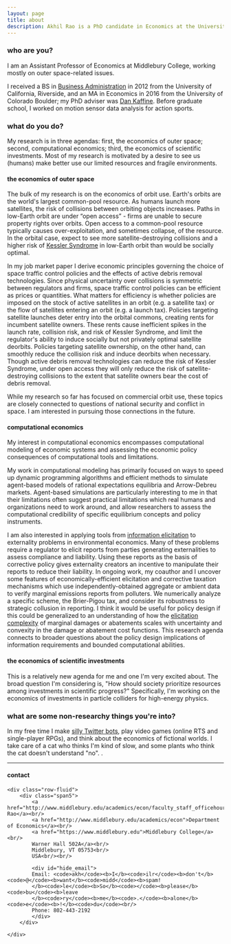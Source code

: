 ```yaml
---
layout: page
title: about
description: Akhil Rao is a PhD candidate in Economics at the University of Colorado - Boulder; research in environmental and natural resource economics
---
```


### who are you?

I am an Assistant Professor of Economics at Middlebury College, working mostly on outer space-related issues.

I received a BS in [Business Administration](https://soba.ucr.edu/)
in 2012 from the
University of California, Riverside, and an
MA in Economics in 2016 from the
University of Colorado Boulder; my PhD adviser was
[Dan Kaffine](http://spot.colorado.edu/~daka9342/). Before graduate school, I worked on motion sensor data analysis for action sports.

### what do you do?

My research is in three agendas: first, the economics of outer space; second, computational economics; third, the economics of scientific investments. Most of my research is motivated by a desire to see us (humans) make better use our limited resources and fragile environments.

#### the economics of outer space

The bulk of my research is on the economics of orbit use. Earth's orbits are the world's largest common-pool resource. As humans launch more satellites, the risk of collisions between orbiting objects increases. Paths in low-Earth orbit are under &ldquo;open access&rdquo; - firms are unable to secure property rights over orbits. Open access to a common-pool resource typically causes over-exploitation, and sometimes collapse, of the resource. In the orbital case, expect to see more satellite-destroying collisions and a higher risk of [Kessler Syndrome](https://en.wikipedia.org/wiki/Kessler_syndrome) in low-Earth orbit than would be socially optimal.

In my job market paper I derive economic principles governing the choice of space traffic control policies and the effects of active debris removal technologies. Since physical uncertainty over collisions is symmetric between regulators and firms, space traffic control policies can be efficient as prices or quantities. What matters for efficiency is whether policies are imposed on the stock of active satellites in an orbit (e.g. a satellite tax) or the flow of satellites entering an orbit (e.g. a launch tax). Policies targeting satellite launches deter entry into the orbital commons, creating rents for incumbent satellite owners. These rents cause inefficient spikes in the launch rate, collision risk, and risk of Kessler Syndrome, and limit the regulator's ability to induce socially but not privately optimal satellite deorbits. Policies targeting satellite ownership, on the other hand, can smoothly reduce the collision risk and induce deorbits when necessary. Though active debris removal technologies can reduce the risk of Kessler Syndrome, under open access they will only reduce the risk of satellite-destroying collisions to the extent that satellite owners bear the cost of debris removal.

While my research so far has focused on commercial orbit use, these topics are closely connected to questions of national security and conflict in space. I am interested in pursuing those connections in the future.

#### computational economics

My interest in computational economics encompasses computational modeling of economic systems and assessing the economic policy consequences of computational tools and limitations. 

My work in computational modeling has primarily focused on ways to speed up dynamic programming algorithms and efficient methods to simulate agent-based models of rational expectations equilibria and Arrow-Debreu markets. Agent-based simulations are particularly interesting to me in that their limitations often suggest practical limitations which real humans and organizations need to work around, and allow researchers to assess the computational credibility of specific equilibrium concepts and policy instruments.

I am also interested in applying tools from [information elicitation](https://sites.google.com/site/informationelicitation/) to externality problems in environmental economics. Many of these problems require a regulator to elicit reports from parties generating externalities to assess compliance and liability. Using these reports as the basis of corrective policy gives externality creators an incentive to manipulate their reports to reduce their liability. In ongoing work, my coauthor and I uncover some features of economically-efficient elicitation and corrective taxation mechanisms which use independently-obtained aggregate or ambient data to verify marginal emissions reports from polluters. We numerically analyze a specific scheme, the Brier-Pigou tax, and consider its robustness to strategic collusion in reporting. I think it would be useful for policy design if this could be generalized to an understanding of how the [elicitation complexity](https://arxiv.org/abs/1506.07212) of marginal damages or abatements scales with uncertainty and convexity in the damage or abatement cost functions. This research agenda connects to broader questions about the policy design implications of information requirements and bounded computational abilities.

#### the economics of scientific investments

This is a relatively new agenda for me and one I'm very excited about. The broad question I'm considering is, "How should society prioritize resources among investments in scientific progress?" Specifically, I'm working on the economics of investments in particle colliders for high-energy physics.

<!-- The Volkswagen emissions scandal is one of the higher-profile cases in recent memory where the assumption of "no strategic behavior" broke down., with [nontrivial public health consequences](http://iopscience.iop.org/article/10.1088/1748-9326/aa5987).--> <!-- A related issue I'm interested in is the  of marginal damages or abatements, given some restrictions on the damage or abatement cost functions. Knowing the limits of truthful elicitation in settings with externalities can help policy makers anticipate policy instrument failure modes. Knowing how the elicitation complexity of (for example) marginal abatements scales with the convexity of the abatement cost function can help policy makers design better instruments to elicit marginal abatements. -->


### what are some non-researchy things you're into?

In my free time I make [silly Twitter bots](https://twitter.com/bakRabot), play video games (online RTS and single-player RPGs), and think about the economics of fictional worlds. I take care of a cat who thinks I'm kind of slow, and some plants who think the cat doesn't understand "no". <!-- [e.g. [1](https://akhilrao.github.io/blog/micro%20theory/2018/06/05/zero-dawn-economy/),[2](https://akhilrao.github.io/blog/micro%20theory/2016/08/15/dark-forest-simple-model/)] -->.

<!-- [curriculum vitae ![CV as pdf](icons16/pdf-icon.png)]({{ BASE_PATH }}/assets/rao_cv.pdf)<br/>
 [orcid](https://orcid.org): [0000-0002-4914-6671](https://orcid.org/0000-0002-4914-6671)<br/>
[google scholar](https://scholar.google.com/citations?sortby=pubdate&hl=en&user=42tCp5UAAAAJ&view_op=list_works)<br/>
[impactstory](https://impactstory.org/u/0000-0002-4914-6671) -->

---

<div class="container">
<h4><a name="contact"></a>contact</h4>

    <div class="row-fluid">
        <div class="span5">
            <a href="http://www.middlebury.edu/academics/econ/faculty_staff_officehours/node/623754">Akhil Rao</a><br/>
            <a href="http://www.middlebury.edu/academics/econ">Department of Economics</a><br/>
            <a href="https://www.middlebury.edu">Middlebury College</a><br/>
            Warner Hall 502A</a><br/>
            Middlebury, VT 05753<br/>
            USA<br/><br/>

            <div id="hide_email">
            Email: <code>akh</code><b>I</b><code>ilr</code><b>don't</b><code>@</code><b>want</b><code>midd</code><b>spam!
            </b><code>le</code><b>So</b><code></code><b>please</b><code>bu</code><b>leave
            </b><code>ry</code><b>me</b><code>.</code><b>alone</b><code>e</code><b>!</b><code>du</code><br/>
            Phone: 802-443-2192
            </div>
        </div>

 <!--       <div class="span2">
        <a href="../assets/pics/akhil_portrait.png">
            <img src="../assets/pics/akhil_portrait.png"
                  title="Akhil Rao" alt="Akhil Rao"/></a>
        </div> -->
    </div>
</div>
